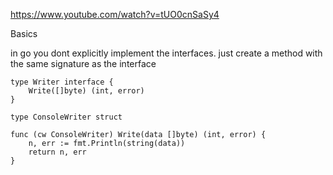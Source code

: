 
https://www.youtube.com/watch?v=tUO0cnSaSy4


Basics

in go you dont explicitly implement the interfaces.  just create a method
with the same signature as the interface

```golang
type Writer interface {
    Write([]byte) (int, error)
}

type ConsoleWriter struct 

func (cw ConsoleWriter) Write(data []byte) (int, error) {
    n, err := fmt.Println(string(data))
    return n, err
}
```

